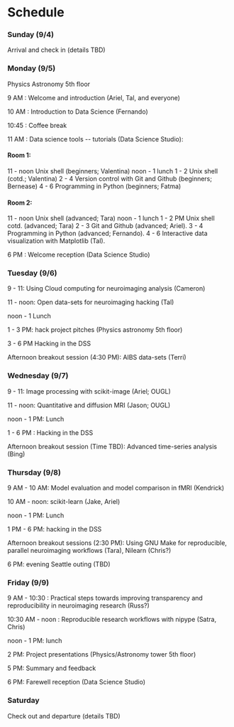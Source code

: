 # Schedule

### Sunday (9/4)

Arrival and check in (details TBD)

### Monday (9/5)

Physics Astronomy 5th floor

9 AM : Welcome and introduction (Ariel, Tal, and everyone)

10 AM : Introduction to Data Science (Fernando)

10:45 : Coffee break

11 AM : Data science tools -- tutorials (Data Science Studio):

#### Room 1:

11 - noon Unix shell (beginners; Valentina)
noon - 1 lunch
1 - 2 Unix shell (cotd.; Valentina)
2 - 4 Version control with Git and Github (beginners; Bernease)
4 - 6 Programming in Python (beginners; Fatma)

#### Room 2:

11 - noon Unix shell (advanced; Tara)
noon - 1 lunch
1 - 2 PM Unix shell cotd. (advanced; Tara)
2 - 3 Git and Github (advanced; Ariel).
3 - 4 Programming in Python (advanced; Fernando).
4 - 6 Interactive data visualization with Matplotlib (Tal).

6 PM : Welcome reception (Data Science Studio)

### Tuesday (9/6)

9 - 11: Using Cloud computing for neuroimaging analysis (Cameron)

11 - noon:  Open data-sets for neuroimaging hacking (Tal)

noon - 1 Lunch

1 - 3 PM: hack project pitches (Physics astronomy 5th floor)

3 - 6 PM Hacking in the DSS

Afternoon breakout session (4:30 PM): AIBS data-sets (Terri)

### Wednesday (9/7)

9 - 11: Image processing with scikit-image (Ariel; OUGL)

11 - noon: Quantitative and diffusion MRI (Jason; OUGL)

noon - 1 PM: Lunch

1 - 6 PM : Hacking in the DSS

Afternoon breakout session (Time TBD): Advanced time-series analysis (Bing)

### Thursday (9/8)

9 AM - 10 AM: Model evaluation and model comparison in fMRI (Kendrick)

10 AM - noon: scikit-learn  (Jake, Ariel)

noon - 1 PM: Lunch

1 PM - 6 PM: hacking in the DSS

Afternoon breakout sessions (2:30 PM): Using GNU Make for reproducible, parallel neuroimaging workflows (Tara), Nilearn (Chris?)

6 PM: evening Seattle outing (TBD)

### Friday (9/9)

9 AM - 10:30 : Practical steps towards improving transparency and reproducibility in neuroimaging research (Russ?)

10:30 AM - noon : Reproducible research workflows with nipype (Satra, Chris)

noon - 1 PM: lunch

2 PM: Project presentations (Physics/Astronomy tower 5th floor)

5 PM: Summary and feedback

6 PM: Farewell reception (Data Science Studio)

### Saturday

Check out and departure (details TBD)
